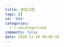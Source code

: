 ```yaml
---
title: 逆向工程
tags: []
id: '669'
categories:
  - - uncategorized
comments: false
date: 2020-11-20 09:04:55
---
```

